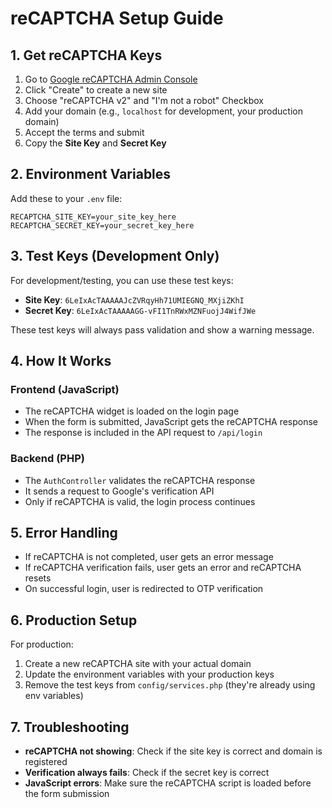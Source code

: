 # reCAPTCHA Setup Guide

## 1. Get reCAPTCHA Keys

1. Go to [Google reCAPTCHA Admin Console](https://www.google.com/recaptcha/admin)
2. Click "Create" to create a new site
3. Choose "reCAPTCHA v2" and "I'm not a robot" Checkbox
4. Add your domain (e.g., `localhost` for development, your production domain)
5. Accept the terms and submit
6. Copy the **Site Key** and **Secret Key**

## 2. Environment Variables

Add these to your `.env` file:

```env
RECAPTCHA_SITE_KEY=your_site_key_here
RECAPTCHA_SECRET_KEY=your_secret_key_here
```

## 3. Test Keys (Development Only)

For development/testing, you can use these test keys:
- **Site Key**: `6LeIxAcTAAAAAJcZVRqyHh71UMIEGNQ_MXjiZKhI`
- **Secret Key**: `6LeIxAcTAAAAAGG-vFI1TnRWxMZNFuojJ4WifJWe`

These test keys will always pass validation and show a warning message.

## 4. How It Works

### Frontend (JavaScript)
- The reCAPTCHA widget is loaded on the login page
- When the form is submitted, JavaScript gets the reCAPTCHA response
- The response is included in the API request to `/api/login`

### Backend (PHP)
- The `AuthController` validates the reCAPTCHA response
- It sends a request to Google's verification API
- Only if reCAPTCHA is valid, the login process continues

## 5. Error Handling

- If reCAPTCHA is not completed, user gets an error message
- If reCAPTCHA verification fails, user gets an error and reCAPTCHA resets
- On successful login, user is redirected to OTP verification

## 6. Production Setup

For production:
1. Create a new reCAPTCHA site with your actual domain
2. Update the environment variables with your production keys
3. Remove the test keys from `config/services.php` (they're already using env variables)

## 7. Troubleshooting

- **reCAPTCHA not showing**: Check if the site key is correct and domain is registered
- **Verification always fails**: Check if the secret key is correct
- **JavaScript errors**: Make sure the reCAPTCHA script is loaded before the form submission
